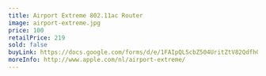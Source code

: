 ```yaml
---
title: Airport Extreme 802.11ac Router
image: airport-extreme.jpg
price: 100
retailPrice: 219
sold: false
buyLink: https://docs.google.com/forms/d/e/1FAIpQLScbZ504UritZtV82QdfhQuVMZgGHU2o9nqQIv8dhNlFesLBEw/viewform?entry.1902462749=Airport+Extreme
moreInfo: http://www.apple.com/nl/airport-extreme/
---
```


